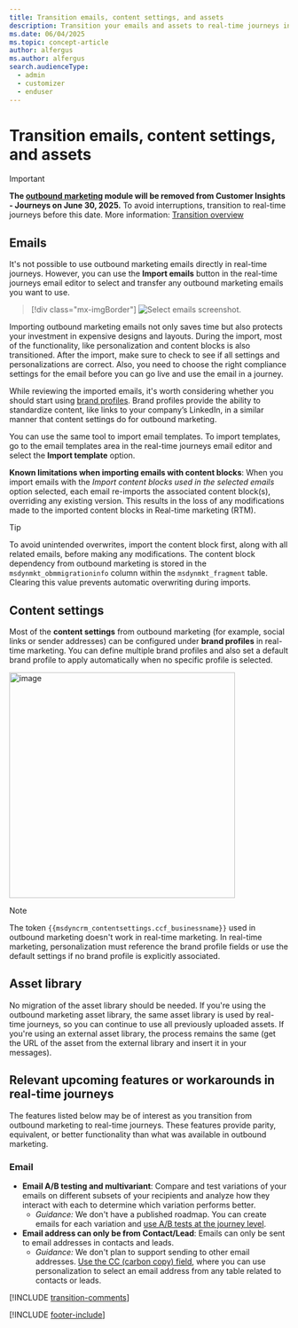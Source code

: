 ```yaml
---
title: Transition emails, content settings, and assets
description: Transition your emails and assets to real-time journeys in Dynamics 365 Customer Insights - Journeys.
ms.date: 06/04/2025
ms.topic: concept-article
author: alfergus
ms.author: alfergus
search.audienceType: 
  - admin
  - customizer
  - enduser
---
```


# Transition emails, content settings, and assets

> [!IMPORTANT]
> **The [outbound marketing](user-guide.md) module will be removed from Customer Insights - Journeys on June 30, 2025.** To avoid interruptions, transition to real-time journeys before this date. More information: [Transition overview](transition-overview.md)

## Emails

It's not possible to use outbound marketing emails directly in real-time journeys. However, you can use the **Import emails** button in the real-time journeys email editor to select and transfer any outbound marketing emails you want to use.

> [!div class="mx-imgBorder"]
> ![Select emails screenshot.](media/transition-select-emails.png "Select emails screenshot")

Importing outbound marketing emails not only saves time but also protects your investment in expensive designs and layouts. During the import, most of the functionality, like personalization and content blocks is also transitioned. After the import, make sure to check to see if all settings and personalizations are correct. Also, you need to choose the right compliance settings for the email before you can go live and use the email in a journey.

While reviewing the imported emails, it's worth considering whether you should start using [brand profiles](brand-profiles.md). Brand profiles provide the ability to standardize content, like links to your company’s LinkedIn, in a similar manner that content settings do for outbound marketing.

You can use the same tool to import email templates. To import templates, go to the email templates area in the real-time journeys email editor and select the **Import template** option.

**Known limitations when importing emails with content blocks**: When you import emails with the *Import content blocks used in the selected emails* option selected, each email re-imports the associated content block(s), overriding any existing version. This results in the loss of any modifications made to the imported content blocks in Real-time marketing (RTM).

> [!TIP]
> To avoid unintended overwrites, import the content block first, along with all related emails, before making any modifications. The content block dependency from outbound marketing is stored in the `msdynmkt_obmmigrationinfo` column within the `msdynmkt_fragment` table. Clearing this value prevents automatic overwriting during imports.

## Content settings

Most of the **content settings** from outbound marketing (for example, social links or sender addresses) can be configured under **brand profiles** in real-time marketing. You can define multiple brand profiles and also set a default brand profile to apply automatically when no specific profile is selected.
 
<img width="407" alt="image" src="https://github.com/user-attachments/assets/293d707a-a4d7-4504-9da9-e71684dd17bd" />

> [!NOTE]
> The token `{{msdyncrm_contentsettings.ccf_businessname}}` used in outbound marketing doesn't work in real-time marketing. In real-time marketing, personalization must reference the brand profile fields or use the default settings if no brand profile is explicitly associated.

## Asset library

No migration of the asset library should be needed. If you're using the outbound marketing asset library, the same asset library is used by real-time journeys, so you can continue to use all previously uploaded assets. If you're using an external asset library, the process remains the same (get the URL of the asset from the external library and insert it in your messages).

## Relevant upcoming features or workarounds in real-time journeys

The features listed below may be of interest as you transition from outbound marketing to real-time journeys. These features provide parity, equivalent, or better functionality than what was available in outbound marketing.

### Email

- **Email A/B testing and multivariant**: Compare and test variations of your emails on different subsets of your recipients and analyze how they interact with each to determine which variation performs better. 
  - *Guidance:* We don't have a published roadmap. You can create emails for each variation and [use A/B tests at the journey level](real-time-marketing-ab-tests-in-marketing-journeys.md).
- **Email address can only be from Contact/Lead**: Emails can only be sent to email addresses in contacts and leads.
  - *Guidance:* We don't plan to support sending to other email addresses. [Use the CC (carbon copy) field](real-time-marketing-add-cc-recipients.md), where you can use personalization to select an email address from any table related to contacts or leads.

[!INCLUDE [transition-comments](./includes/transition-comments.md)]

[!INCLUDE [footer-include](./includes/footer-banner.md)]
